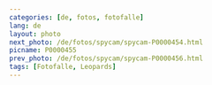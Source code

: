 ```yaml
---
categories: [de, fotos, fotofalle]
lang: de
layout: photo
next_photo: /de/fotos/spycam/spycam-P0000454.html
picname: P0000455
prev_photo: /de/fotos/spycam/spycam-P0000456.html
tags: [Fotofalle, Leopards]
---
```

